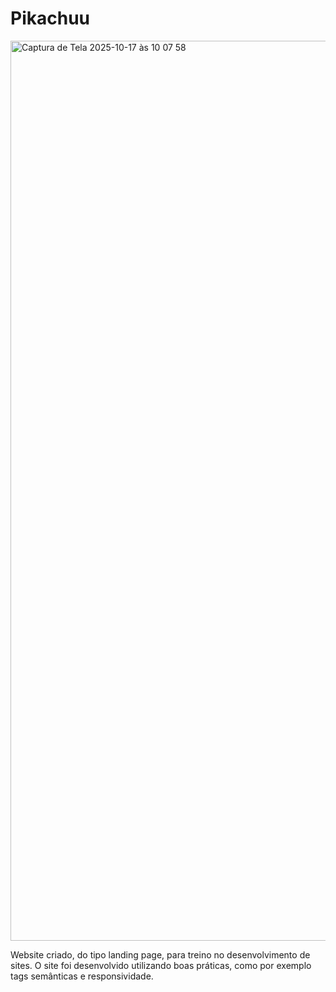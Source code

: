 # Pikachuu
<img width="2560" height="1440" alt="Captura de Tela 2025-10-17 às 10 07 58" src="https://github.com/user-attachments/assets/8b694f9c-673e-4a49-9073-2fc7bcf00194" />


Website criado, do tipo landing page, para treino no desenvolvimento de sites. O site foi desenvolvido utilizando boas práticas, como por exemplo tags semânticas e responsividade.
